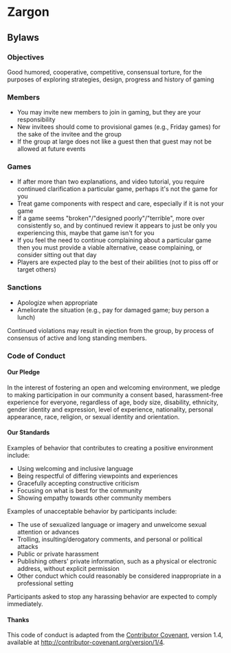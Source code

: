 # Zargon

## Bylaws

### Objectives

Good humored, cooperative, competitive, consensual torture, for the purposes of exploring strategies, design, progress and history of gaming

### Members

* You may invite new members to join in gaming, but they are your responsibility
* New invitees should come to provisional games (e.g., Friday games) for the sake of the invitee and the group
* If the group at large does not like a guest then that guest may not be allowed at future events

### Games

* If after more than two explanations, and video tutorial, you require continued clarification a particular game, perhaps it's not the game for you
* Treat game components with respect and care, especially if it is not your game
* If a game seems "broken"/"designed poorly"/"terrible", more over consistently so, and by continued review it appears to just be only you experiencing this, maybe that game isn't for you
* If you feel the need to continue complaining about a particular game then you must provide a viable alternative, cease complaining, or consider sitting out that day
* Players are expected play to the best of their abilities (not to piss off or target others)

### Sanctions

* Apologize when appropriate
* Ameliorate the situation (e.g., pay for damaged game; buy person a lunch)

Continued violations may result in ejection from the group, by process of consensus of active and long standing members.

### Code of Conduct

#### Our Pledge

In the interest of fostering an open and welcoming environment, we pledge to
making participation in our community a consent based, harassment-free
experience for everyone, regardless of age, body size, disability, ethnicity,
gender identity and expression, level of experience, nationality, personal
appearance, race, religion, or sexual identity and orientation.

#### Our Standards

Examples of behavior that contributes to creating a positive environment include:

* Using welcoming and inclusive language
* Being respectful of differing viewpoints and experiences
* Gracefully accepting constructive criticism
* Focusing on what is best for the community
* Showing empathy towards other community members

Examples of unacceptable behavior by participants include:

* The use of sexualized language or imagery and unwelcome sexual attention or advances
* Trolling, insulting/derogatory comments, and personal or political attacks
* Public or private harassment
* Publishing others' private information, such as a physical or electronic address, without explicit permission
* Other conduct which could reasonably be considered inappropriate in a professional setting

Participants asked to stop any harassing behavior are expected to comply immediately.

#### Thanks

This code of conduct is adapted from the [Contributor Covenant](http://contributor-covenant.org/), version 1.4, available at http://contributor-covenant.org/version/1/4.

